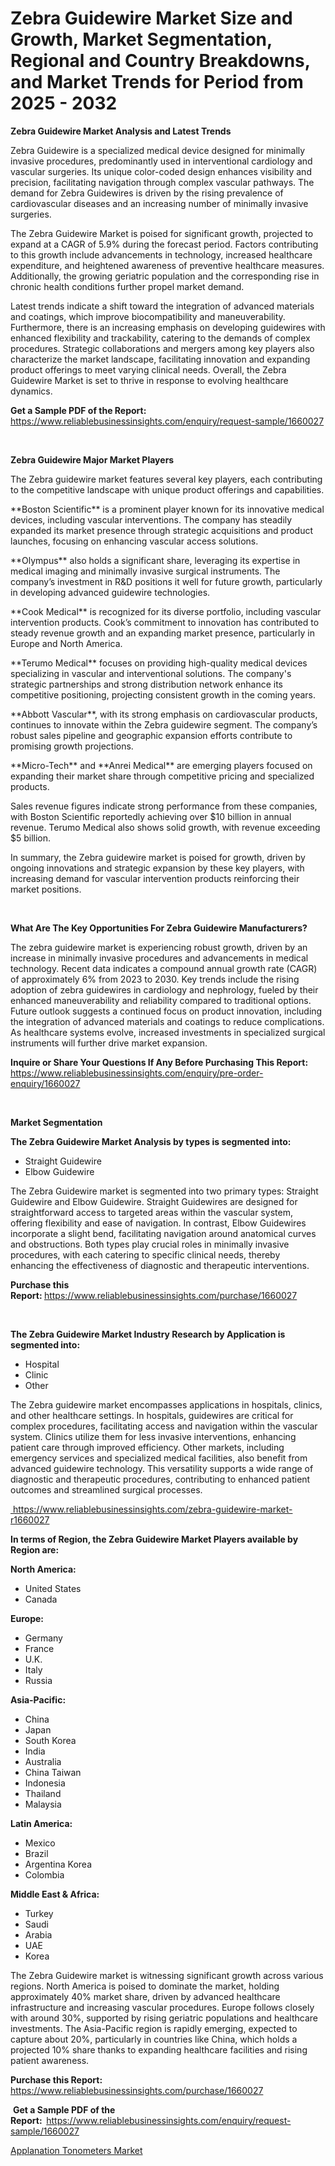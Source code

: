 <p><h1>Zebra Guidewire Market Size and Growth, Market Segmentation, Regional and Country Breakdowns, and Market Trends for Period from 2025 -  2032</h1></p><p><strong>Zebra Guidewire Market Analysis and Latest Trends</strong></p>
<p><p>Zebra Guidewire is a specialized medical device designed for minimally invasive procedures, predominantly used in interventional cardiology and vascular surgeries. Its unique color-coded design enhances visibility and precision, facilitating navigation through complex vascular pathways. The demand for Zebra Guidewires is driven by the rising prevalence of cardiovascular diseases and an increasing number of minimally invasive surgeries. </p><p>The Zebra Guidewire Market is poised for significant growth, projected to expand at a CAGR of 5.9% during the forecast period. Factors contributing to this growth include advancements in technology, increased healthcare expenditure, and heightened awareness of preventive healthcare measures. Additionally, the growing geriatric population and the corresponding rise in chronic health conditions further propel market demand.</p><p>Latest trends indicate a shift toward the integration of advanced materials and coatings, which improve biocompatibility and maneuverability. Furthermore, there is an increasing emphasis on developing guidewires with enhanced flexibility and trackability, catering to the demands of complex procedures. Strategic collaborations and mergers among key players also characterize the market landscape, facilitating innovation and expanding product offerings to meet varying clinical needs. Overall, the Zebra Guidewire Market is set to thrive in response to evolving healthcare dynamics.</p></p>
<p><strong>Get a Sample PDF of the Report:&nbsp;</strong> <a href="https://www.reliablebusinessinsights.com/enquiry/request-sample/1660027?utm_campaign=3020&utm_medium=2&utm_source=Github&utm_content=ia&utm_term=04032025&utm_id=zebra-guidewire">https://www.reliablebusinessinsights.com/enquiry/request-sample/1660027</a></p>
<p>&nbsp;</p>
<p><strong>Zebra Guidewire Major Market Players</strong></p>
<p><p>The Zebra guidewire market features several key players, each contributing to the competitive landscape with unique product offerings and capabilities. </p><p>**Boston Scientific** is a prominent player known for its innovative medical devices, including vascular interventions. The company has steadily expanded its market presence through strategic acquisitions and product launches, focusing on enhancing vascular access solutions.</p><p>**Olympus** also holds a significant share, leveraging its expertise in medical imaging and minimally invasive surgical instruments. The company’s investment in R&D positions it well for future growth, particularly in developing advanced guidewire technologies.</p><p>**Cook Medical** is recognized for its diverse portfolio, including vascular intervention products. Cook’s commitment to innovation has contributed to steady revenue growth and an expanding market presence, particularly in Europe and North America.</p><p>**Terumo Medical** focuses on providing high-quality medical devices specializing in vascular and interventional solutions. The company's strategic partnerships and strong distribution network enhance its competitive positioning, projecting consistent growth in the coming years.</p><p>**Abbott Vascular**, with its strong emphasis on cardiovascular products, continues to innovate within the Zebra guidewire segment. The company’s robust sales pipeline and geographic expansion efforts contribute to promising growth projections.</p><p>**Micro-Tech** and **Anrei Medical** are emerging players focused on expanding their market share through competitive pricing and specialized products. </p><p>Sales revenue figures indicate strong performance from these companies, with Boston Scientific reportedly achieving over $10 billion in annual revenue. Terumo Medical also shows solid growth, with revenue exceeding $5 billion.</p><p>In summary, the Zebra guidewire market is poised for growth, driven by ongoing innovations and strategic expansion by these key players, with increasing demand for vascular intervention products reinforcing their market positions.</p></p>
<p>&nbsp;</p>
<p><strong>What Are The Key Opportunities For Zebra Guidewire Manufacturers?</strong></p>
<p><p>The zebra guidewire market is experiencing robust growth, driven by an increase in minimally invasive procedures and advancements in medical technology. Recent data indicates a compound annual growth rate (CAGR) of approximately 6% from 2023 to 2030. Key trends include the rising adoption of zebra guidewires in cardiology and nephrology, fueled by their enhanced maneuverability and reliability compared to traditional options. Future outlook suggests a continued focus on product innovation, including the integration of advanced materials and coatings to reduce complications. As healthcare systems evolve, increased investments in specialized surgical instruments will further drive market expansion.</p></p>
<p><strong>Inquire or Share Your Questions If Any Before Purchasing This Report:</strong> <a href="https://www.reliablebusinessinsights.com/enquiry/pre-order-enquiry/1660027?utm_campaign=3020&utm_medium=2&utm_source=Github&utm_content=ia&utm_term=04032025&utm_id=zebra-guidewire">https://www.reliablebusinessinsights.com/enquiry/pre-order-enquiry/1660027</a></p>
<p>&nbsp;</p>
<p><strong>Market Segmentation</strong></p>
<p><strong>The Zebra Guidewire Market Analysis by types is segmented into:</strong></p>
<p><ul><li>Straight Guidewire</li><li>Elbow Guidewire</li></ul></p>
<p><p>The Zebra Guidewire market is segmented into two primary types: Straight Guidewire and Elbow Guidewire. Straight Guidewires are designed for straightforward access to targeted areas within the vascular system, offering flexibility and ease of navigation. In contrast, Elbow Guidewires incorporate a slight bend, facilitating navigation around anatomical curves and obstructions. Both types play crucial roles in minimally invasive procedures, with each catering to specific clinical needs, thereby enhancing the effectiveness of diagnostic and therapeutic interventions.</p></p>
<p><strong>Purchase this Report:&nbsp;</strong><a href="https://www.reliablebusinessinsights.com/purchase/1660027?utm_campaign=3020&utm_medium=2&utm_source=Github&utm_content=ia&utm_term=04032025&utm_id=zebra-guidewire">https://www.reliablebusinessinsights.com/purchase/1660027</a></p>
<p>&nbsp;</p>
<p><strong>The Zebra Guidewire Market Industry Research by Application is segmented into:</strong></p>
<p><ul><li>Hospital</li><li>Clinic</li><li>Other</li></ul></p>
<p><p>The Zebra guidewire market encompasses applications in hospitals, clinics, and other healthcare settings. In hospitals, guidewires are critical for complex procedures, facilitating access and navigation within the vascular system. Clinics utilize them for less invasive interventions, enhancing patient care through improved efficiency. Other markets, including emergency services and specialized medical facilities, also benefit from advanced guidewire technology. This versatility supports a wide range of diagnostic and therapeutic procedures, contributing to enhanced patient outcomes and streamlined surgical processes.</p></p>
<p><a href="https://www.reliablebusinessinsights.com/zebra-guidewire-market-r1660027?utm_campaign=3020&utm_medium=2&utm_source=Github&utm_content=ia&utm_term=04032025&utm_id=zebra-guidewire">&nbsp;https://www.reliablebusinessinsights.com/zebra-guidewire-market-r1660027</a></p>
<p><strong>In terms of Region, the Zebra Guidewire Market Players available by Region are:</strong></p>
<p>
    <p> <strong> North America: </strong>
        <ul>
            <li>United States</li>
            <li>Canada</li>
        </ul>
        </p> 
    <p> <strong> Europe: </strong>
        <ul>
            <li>Germany</li>
            <li>France</li>
            <li>U.K.</li>
            <li>Italy</li>
            <li>Russia</li>
        </ul>
        </p> 
    <p> <strong> Asia-Pacific: </strong>
        <ul>
            <li>China</li>
            <li>Japan</li>
            <li>South Korea</li>
            <li>India</li>
            <li>Australia</li>
            <li>China Taiwan</li>
            <li>Indonesia</li>
            <li>Thailand</li>
            <li>Malaysia</li>
        </ul>
        </p> 
    <p> <strong> Latin America: </strong>
        <ul>
            <li>Mexico</li>
            <li>Brazil</li>
            <li>Argentina Korea</li>
            <li>Colombia</li>
        </ul>
        </p> 
    <p> <strong> Middle East & Africa: </strong>
        <ul>
            <li>Turkey</li>
            <li>Saudi</li>
            <li>Arabia</li>
            <li>UAE</li>
            <li>Korea</li>
        </ul>
    </p>
    </p>
<p><p>The Zebra Guidewire market is witnessing significant growth across various regions. North America is poised to dominate the market, holding approximately 40% market share, driven by advanced healthcare infrastructure and increasing vascular procedures. Europe follows closely with around 30%, supported by rising geriatric populations and healthcare investments. The Asia-Pacific region is rapidly emerging, expected to capture about 20%, particularly in countries like China, which holds a projected 10% share thanks to expanding healthcare facilities and rising patient awareness.</p></p>
<p><strong>Purchase this Report: </strong><a href="https://www.reliablebusinessinsights.com/purchase/1660027?utm_campaign=3020&utm_medium=2&utm_source=Github&utm_content=ia&utm_term=04032025&utm_id=zebra-guidewire">https://www.reliablebusinessinsights.com/purchase/1660027</a></p>
<p>&nbsp;<strong>Get a Sample PDF of the Report:&nbsp;&nbsp;</strong><a href="https://www.reliablebusinessinsights.com/enquiry/request-sample/1660027?utm_campaign=3020&utm_medium=2&utm_source=Github&utm_content=ia&utm_term=04032025&utm_id=zebra-guidewire">https://www.reliablebusinessinsights.com/enquiry/request-sample/1660027</a></p>
<p><strong></strong></p>
<p><p><a href="https://github.com/zitanebeibit9/Market-Research-Report-List-1/blob/main/applanation-tonometers-market.md?utm_campaign=3020&utm_medium=2&utm_source=Github&utm_content=ia&utm_term=04032025&utm_id=zebra-guidewire">Applanation Tonometers Market</a></p></p>